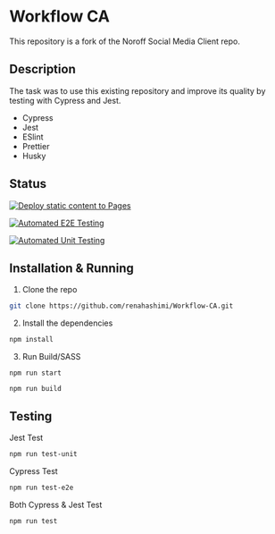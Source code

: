 # Workflow CA

This repository is a fork of the Noroff Social Media Client repo.

## Description

The task was to use this existing repository and improve its quality by testing with Cypress and Jest.

- Cypress
- Jest
- ESlint
- Prettier
- Husky

## Status

[![Deploy static content to Pages](https://github.com/renahashimi/Workflow-CA/actions/workflows/pages.yml/badge.svg)](https://github.com/renahashimi/Workflow-CA/actions/workflows/pages.yml)

[![Automated E2E Testing](https://github.com/renahashimi/Workflow-CA/actions/workflows/e2e-test.yml/badge.svg)](https://github.com/renahashimi/Workflow-CA/actions/workflows/e2e-test.yml)

[![Automated Unit Testing](https://github.com/renahashimi/Workflow-CA/actions/workflows/test.yml/badge.svg)](https://github.com/renahashimi/Workflow-CA/actions/workflows/test.yml)

## Installation & Running

1. Clone the repo

```bash
git clone https://github.com/renahashimi/Workflow-CA.git
```

2. Install the dependencies

```bash
npm install
```

3. Run Build/SASS

```bas
npm run start
```

```bas
npm run build
```

## Testing

Jest Test

```bash
npm run test-unit
```

Cypress Test

```bash
npm run test-e2e
```

Both Cypress & Jest Test

```bash
npm run test
```
